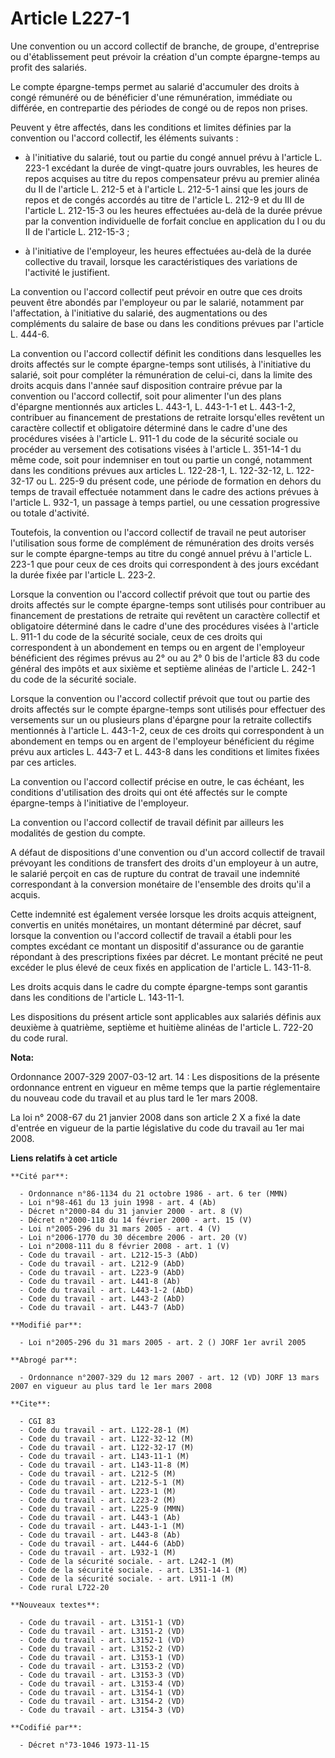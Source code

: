 # Article L227-1

Une convention ou un accord collectif de branche, de groupe, d'entreprise ou d'établissement peut prévoir la création d'un
compte épargne-temps au profit des salariés.

Le compte épargne-temps permet au salarié d'accumuler des droits à congé rémunéré ou de bénéficier d'une rémunération,
immédiate ou différée, en contrepartie des périodes de congé ou de repos non prises.

Peuvent y être affectés, dans les conditions et limites définies par la convention ou l'accord collectif, les éléments
suivants :

- à l'initiative du salarié, tout ou partie du congé annuel prévu à l'article L. 223-1 excédant la durée de vingt-quatre
jours ouvrables, les heures de repos acquises au titre du repos compensateur prévu au premier alinéa du II de l'article L.
212-5 et à l'article L. 212-5-1 ainsi que les jours de repos et de congés accordés au titre de l'article L. 212-9 et du III
de l'article L. 212-15-3 ou les heures effectuées au-delà de la durée prévue par la convention individuelle de forfait
conclue en application du I ou du II de l'article L. 212-15-3 ;

- à l'initiative de l'employeur, les heures effectuées au-delà de la durée collective du travail, lorsque les
caractéristiques des variations de l'activité le justifient.

La convention ou l'accord collectif peut prévoir en outre que ces droits peuvent être abondés par l'employeur ou par le
salarié, notamment par l'affectation, à l'initiative du salarié, des augmentations ou des compléments du salaire de base ou
dans les conditions prévues par l'article L. 444-6.

La convention ou l'accord collectif définit les conditions dans lesquelles les droits affectés sur le compte épargne-temps
sont utilisés, à l'initiative du salarié, soit pour compléter la rémunération de celui-ci, dans la limite des droits acquis
dans l'année sauf disposition contraire prévue par la convention ou l'accord collectif, soit pour alimenter l'un des plans
d'épargne mentionnés aux articles L. 443-1, L. 443-1-1 et L. 443-1-2, contribuer au financement de prestations de retraite
lorsqu'elles revêtent un caractère collectif et obligatoire déterminé dans le cadre d'une des procédures visées à l'article
L. 911-1 du code de la sécurité sociale ou procéder au versement des cotisations visées à l'article L. 351-14-1 du même code,
soit pour indemniser en tout ou partie un congé, notamment dans les conditions prévues aux articles L. 122-28-1, L.
122-32-12, L. 122-32-17 ou L. 225-9 du présent code, une période de formation en dehors du temps de travail effectuée
notamment dans le cadre des actions prévues à l'article L. 932-1, un passage à temps partiel, ou une cessation progressive ou
totale d'activité.

Toutefois, la convention ou l'accord collectif de travail ne peut autoriser l'utilisation sous forme de complément de
rémunération des droits versés sur le compte épargne-temps au titre du congé annuel prévu à l'article L. 223-1 que pour ceux
de ces droits qui correspondent à des jours excédant la durée fixée par l'article L. 223-2.

Lorsque la convention ou l'accord collectif prévoit que tout ou partie des droits affectés sur le compte épargne-temps sont
utilisés pour contribuer au financement de prestations de retraite qui revêtent un caractère collectif et obligatoire
déterminé dans le cadre d'une des procédures visées à l'article L. 911-1 du code de la sécurité sociale, ceux de ces droits
qui correspondent à un abondement en temps ou en argent de l'employeur bénéficient des régimes prévus au 2° ou au 2° 0 bis de
l'article 83 du code général des impôts et aux sixième et septième alinéas de l'article L. 242-1 du code de la sécurité
sociale.

Lorsque la convention ou l'accord collectif prévoit que tout ou partie des droits affectés sur le compte épargne-temps sont
utilisés pour effectuer des versements sur un ou plusieurs plans d'épargne pour la retraite collectifs mentionnés à l'article
L. 443-1-2, ceux de ces droits qui correspondent à un abondement en temps ou en argent de l'employeur bénéficient du régime
prévu aux articles L. 443-7 et L. 443-8 dans les conditions et limites fixées par ces articles.

La convention ou l'accord collectif précise en outre, le cas échéant, les conditions d'utilisation des droits qui ont été
affectés sur le compte épargne-temps à l'initiative de l'employeur.

La convention ou l'accord collectif de travail définit par ailleurs les modalités de gestion du compte.

A défaut de dispositions d'une convention ou d'un accord collectif de travail prévoyant les conditions de transfert des
droits d'un employeur à un autre, le salarié perçoit en cas de rupture du contrat de travail une indemnité correspondant à la
conversion monétaire de l'ensemble des droits qu'il a acquis.

Cette indemnité est également versée lorsque les droits acquis atteignent, convertis en unités monétaires, un montant
déterminé par décret, sauf lorsque la convention ou l'accord collectif de travail a établi pour les comptes excédant ce
montant un dispositif d'assurance ou de garantie répondant à des prescriptions fixées par décret. Le montant précité ne peut
excéder le plus élevé de ceux fixés en application de l'article L. 143-11-8.

Les droits acquis dans le cadre du compte épargne-temps sont garantis dans les conditions de l'article L. 143-11-1.

Les dispositions du présent article sont applicables aux salariés définis aux deuxième à quatrième, septième et huitième
alinéas de l'article L. 722-20 du code rural.

**Nota:**

Ordonnance 2007-329 2007-03-12 art. 14 : Les dispositions de la présente ordonnance entrent en vigueur en même temps que la
partie réglementaire du nouveau code du travail et au plus tard le 1er mars 2008.

La loi n° 2008-67 du 21 janvier 2008 dans son article 2 X a fixé la date d'entrée en vigueur de la partie législative du code
du travail au 1er mai 2008.

**Liens relatifs à cet article**

	**Cité par**:

	  - Ordonnance n°86-1134 du 21 octobre 1986 - art. 6 ter (MMN)
	  - Loi n°98-461 du 13 juin 1998 - art. 4 (Ab)
	  - Décret n°2000-84 du 31 janvier 2000 - art. 8 (V)
	  - Décret n°2000-118 du 14 février 2000 - art. 15 (V)
	  - Loi n°2005-296 du 31 mars 2005 - art. 4 (V)
	  - Loi n°2006-1770 du 30 décembre 2006 - art. 20 (V)
	  - Loi n°2008-111 du 8 février 2008 - art. 1 (V)
	  - Code du travail - art. L212-15-3 (AbD)
	  - Code du travail - art. L212-9 (AbD)
	  - Code du travail - art. L223-9 (AbD)
	  - Code du travail - art. L441-8 (Ab)
	  - Code du travail - art. L443-1-2 (AbD)
	  - Code du travail - art. L443-2 (AbD)
	  - Code du travail - art. L443-7 (AbD)

	**Modifié par**:

	  - Loi n°2005-296 du 31 mars 2005 - art. 2 () JORF 1er avril 2005

	**Abrogé par**:

	  - Ordonnance n°2007-329 du 12 mars 2007 - art. 12 (VD) JORF 13 mars 2007 en vigueur au plus tard le 1er mars 2008

	**Cite**:

	  - CGI 83
	  - Code du travail - art. L122-28-1 (M)
	  - Code du travail - art. L122-32-12 (M)
	  - Code du travail - art. L122-32-17 (M)
	  - Code du travail - art. L143-11-1 (M)
	  - Code du travail - art. L143-11-8 (M)
	  - Code du travail - art. L212-5 (M)
	  - Code du travail - art. L212-5-1 (M)
	  - Code du travail - art. L223-1 (M)
	  - Code du travail - art. L223-2 (M)
	  - Code du travail - art. L225-9 (MMN)
	  - Code du travail - art. L443-1 (Ab)
	  - Code du travail - art. L443-1-1 (M)
	  - Code du travail - art. L443-8 (Ab)
	  - Code du travail - art. L444-6 (AbD)
	  - Code du travail - art. L932-1 (M)
	  - Code de la sécurité sociale. - art. L242-1 (M)
	  - Code de la sécurité sociale. - art. L351-14-1 (M)
	  - Code de la sécurité sociale. - art. L911-1 (M)
	  - Code rural L722-20

	**Nouveaux textes**:

	  - Code du travail - art. L3151-1 (VD)
	  - Code du travail - art. L3151-2 (VD)
	  - Code du travail - art. L3152-1 (VD)
	  - Code du travail - art. L3152-2 (VD)
	  - Code du travail - art. L3153-1 (VD)
	  - Code du travail - art. L3153-2 (VD)
	  - Code du travail - art. L3153-3 (VD)
	  - Code du travail - art. L3153-4 (VD)
	  - Code du travail - art. L3154-1 (VD)
	  - Code du travail - art. L3154-2 (VD)
	  - Code du travail - art. L3154-3 (VD)

	**Codifié par**:

	  - Décret n°73-1046 1973-11-15
